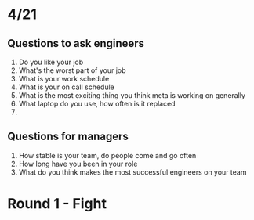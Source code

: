 # 4/21

## Questions to ask engineers
1. Do you like your job
2. What's the worst part of your job
3. What is your work schedule
4. What is your on call schedule
5. What is the most exciting thing you think meta is working on generally
6. What laptop do you use, how often is it replaced
7. 

## Questions for managers
1. How stable is your team, do people come and go often
2. How long have you been in your role
3. What do you think makes the most successful engineers on your team



# Round 1 - Fight

